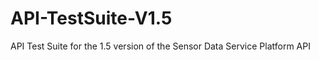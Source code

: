 API-TestSuite-V1.5
==================

API Test Suite for the 1.5 version of the Sensor Data Service Platform API
